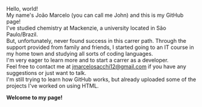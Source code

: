 Hello, world!<br>
  My name's João Marcelo (you can call me John) and this is my GitHub page!<br>
  I've studied chemistry at Mackenzie, a university located in São Paulo/Brazil.<br>
  But, unfortunately, never found success in this carrer path. Through the support provided from family and friends, I started going to an IT course in my home town and studying all sorts of coding languages.<br>
  I'm very eager to learn more and to start a carrer as a developer.<br>
  Feel free to contact me at jmarcelosacchi12@gmail.com if you have any suggestions or just want to talk.<br>
  I'm still trying to learn how GitHub works, but already uploaded some of the projects I've worked on using HTML.<br>

  <strong>Welcome to my page!</strong>
  


